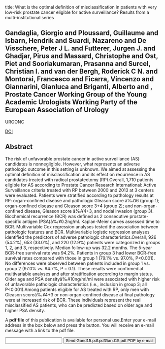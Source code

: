 title: What is the optimal definition of misclassification in patients with very low-risk prostate cancer eligible for active surveillance? Results from a multi-institutional series

## Gandaglia, Giorgio and Ploussard, Guillaume and Isbarn, Hendrik and Suardi, Nazareno and De Visschere, Peter J L. and Futterer, Jurgen J. and Ghadjar, Pirus and Massard, Christophe and Ost, Piet and Sooriakumaran, Prasanna and Surcel, Christian I. and van der Bergh, Roderick C N. and Montorsi, Francesco and Ficarra, Vincenzo and Giannarini, Gianluca and Briganti, Alberto and , Prostate Cancer Working Group of the Young Academic Urologists Working Party of the European Association of Urology
UROONC

<a href="https://doi.org/10.1016/j.urolonc.2014.12.011.">DOI</a>

## Abstract
The risk of unfavorable prostate cancer in active surveillance (AS) candidates is nonnegligible. However, what represents an adverse pathologic outcome in this setting is unknown. We aimed at assessing the optimal definition of misclassification and its effect on recurrence in AS candidates treated with radical prostatectomy (RP).Overall, 1,710 patients eligible for AS according to Prostate Cancer Research International: Active Surveillance criteria treated with RP between 2000 and 2013 at 3 centers were evaluated. Patients were stratified according to pathology results at RP: organ-confined disease and pathologic Gleason score â‰¤6 (group 1); organ-confined disease and Gleason score 3+4 (group 2); and non-organ-confined disease, Gleason score â‰¥4+3, and nodal invasion (group 3). Biochemical recurrence (BCR) was defined as 2 consecutive prostate-specific antigen (PSA)â‰¥0.2ng/ml. Kaplan-Meier curves assessed time to BCR. Multivariable Cox regression analyses tested the association between pathologic features and BCR. Multivariable logistic regression analyses identified the predictors of adverse pathologic characteristics.Overall, 926 (54.2%), 653 (33.0%), and 220 (12.9%) patients were categorized in groups 1, 2, and 3, respectively. Median follow-up was 32.2 months. The 5-year BCR-free survival rate was 94.2%. Patients in group 3 had lower BCR-free survival rates compared with those in group 1 (79.1% vs. 97.0%, P<0.001). No differences were observed between patients included in group 1 vs. group 2 (97.0% vs. 94.7%, P = 0.1). These results were confirmed at multivariable analyses and after stratification according to margin status. Older age and PSA densityâ‰¥10ng/ml/ml were associated with higher risk of unfavorable pathologic characteristics (i.e., inclusion in group 3; all P<0.001).Among patients eligible for AS treated with RP, only men with Gleason scoreâ‰¥4+3 or non-organ-confined disease at final pathology were at increased risk of BCR. These individuals represent the real misclassified AS patients, who can be predicted based on older age and higher PSA density.

A <b>pdf file</b> of this publication is available for personal use.Enter your e-mail address in the box below and press the button. You will receive an e-mail message with a link to the pdf file.
<form action="sender.php">  <input type="text" name="email">  <input type="submit" value="Send Gand15.pdf:pdfGand15.pdf:PDF by e-mail"></form>